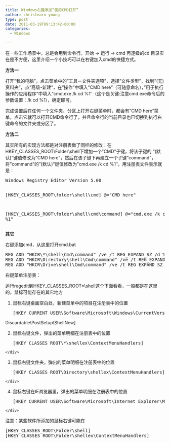 ```yaml
---
title: Windows右键添加”使用CMD打开”
author: chrislearn young
type: post
date: 2011-03-19T09:13:42+00:00
categories:
  - Windows

---
```

在一些工作场景中，总是会用到命令行。开始 → 运行 → cmd 再逐级的cd 目录实在是不方便，这里介绍一个小技巧可以在右键加入cmd的快捷方式。

<!--more-->
**方法一**
  
打开”我的电脑”，点击菜单中的”工具－文件夹选项”，选择”文件类型”，找到”(无)资料夹”，点”高级-新建”，在”操作”中填入”CMD here”（可随意命名），”用于执行操作的应用程序”中填入”cmd.exe /k cd %1″（这个是关键:注意cmd.exe命令后的参数设置：/k cd %1），确定即可。

完成设置后在任何一个文件夹、分区上打开右键菜单时，都会有”CMD here”菜单，点击它就可以打开CMD命令行了，并且命令行的当前目录也已切换到执行右键命令的文件夹或分区了。

**方法二**
  
其实所有的实现方法都是对注册表做了同样的修改：在HKEY\_CLASSES\_ROOT\Folder\shell下增加一个”CMD”子键，将该子键的 “(默认)”键值修改为”CMD here”，然后在该子键下再建立一个子键”command”，将”command”的”(默认)”键值修改为”cmd.exe /k cd %1″。用注册表文件表示就是：

<div>
  <div>
    <pre>Windows Registry Editor Version 5.00

[HKEY_CLASSES_ROOT\folder\shell\cmd]
@="CMD here"

[HKEY_CLASSES_ROOT\folder\shell\cmd\command]
@="cmd.exe /k cd %1"</pre>
  </div>
</div>

**其它**
  
右键添加cmd，从这里打开cmd.bat

<div>
  <div>
    <pre>REG ADD "HKCR\*\shell\Cmd\command" /ve /t REG_EXPAND_SZ /d %ComSpec%
REG ADD "HKCR\Directory\shell\Cmd\command" /ve /t REG_EXPAND_SZ /d "%ComSpec% /k cd %1"
REG ADD "HKCR\Drive\shell\Cmd\command" /ve /t REG_EXPAND_SZ /d "%ComSpec% /k cd %1"</pre>
  </div>
</div>

右键菜单注册表：
  
运行regedit到HKEY\_CLASSES\_ROOT\*\shell这个下面看看，一般都是在这里的。鼠标可能存在的其它地方

  1. 鼠标右键桌面空白处，新建菜单中的项目在注册表中的位置 <div>
      <div>
        <pre>[HKEY_CURRENT_USER\Software\Microsoft\Windows\CurrentVersion\Explorer\
Discardable\PostSetup\ShellNew]</pre>
      </div>
    </div>

  2. 鼠标右键文件，弹出的菜单明细在注册表中的位置 <div>
      <div>
        <pre>[HKEY_CLASSES_ROOT\*\shellex\ContextMenuHandlers]</pre>
      </div>
    </div>

  3. 鼠标右键文件夹，弹出的菜单明细在注册表中的位置 <div>
      <div>
        <pre>[HKEY_CLASSES_ROOT\Directory\shellex\ContextMenuHandlers]</pre>
      </div>
    </div>

  4. 鼠标右键在IE浏览器里，弹出的菜单明细在注册表中的位置 <div>
      <div>
        <pre>[HKEY_CURRENT_USER\Software\Microsoft\Internet Explorer\MenuExt]</pre>
      </div>
    </div>

注意：某些软件所添加的鼠标右键可能在

<div>
  <div>
    <pre>[HKEY_CLASSES_ROOT\Folder\shell]
[HKEY_CLASSES_ROOT\Folder\shellex\ContextMenuHandlers]</pre>
  </div>
</div>